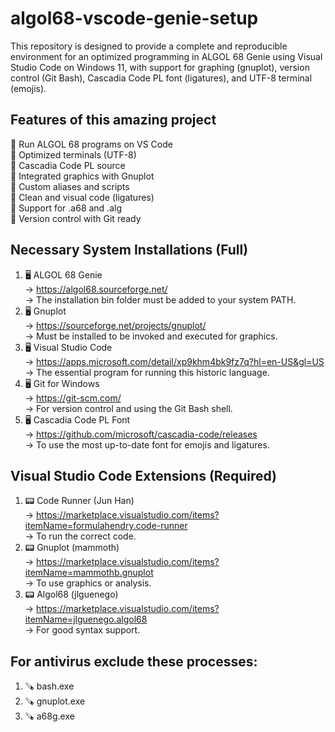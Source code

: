# algol68-vscode-genie-setup
This repository is designed to provide a complete and reproducible environment for an optimized programming in ALGOL 68 Genie using Visual Studio Code on Windows 11, with support for graphing (gnuplot), version control (Git Bash), Cascadia Code PL font (ligatures), and UTF-8 terminal (emojis).     

## Features of this amazing project   

🎯 Run ALGOL 68 programs on VS Code         
🎯 Optimized terminals (UTF-8)          
🎯 Cascadia Code PL source      
🎯 Integrated graphics with Gnuplot          
🎯 Custom aliases and scripts        
🎯 Clean and visual code (ligatures)        
🎯 Support for .a68 and .alg        
🎯 Version control with Git ready              

## Necessary System Installations (Full)         
1. 🖥️ ALGOL 68 Genie           
→ https://algol68.sourceforge.net/         
→ The installation bin folder must be added to your system PATH.         
2. 🖥️ Gnuplot      
→ https://sourceforge.net/projects/gnuplot/         
→ Must be installed to be invoked and executed for graphics.          
3. 🖥️ Visual Studio Code        
→ https://apps.microsoft.com/detail/xp9khm4bk9fz7q?hl=en-US&gl=US         
→ The essential program for running this historic language.      
4. 🖥️ Git for Windows        
→ https://git-scm.com/    
→ For version control and using the Git Bash shell.         
5. 🖥️ Cascadia Code PL Font     
→ https://github.com/microsoft/cascadia-code/releases        
→ To use the most up-to-date font for emojis and ligatures.      

## Visual Studio Code Extensions (Required)          
1. 📟 Code Runner (Jun Han)         
→ https://marketplace.visualstudio.com/items?itemName=formulahendry.code-runner             
→ To run the correct code.          
2. 📟 Gnuplot (mammoth)            
→ https://marketplace.visualstudio.com/items?itemName=mammothb.gnuplot         
→ To use graphics or analysis.            
3. 📟 Algol68 (jlguenego)       
→ https://marketplace.visualstudio.com/items?itemName=jlguenego.algol68           
→ For good syntax support.        

## For antivirus exclude these processes:         
1. 🪚 bash.exe     
2. 🪚 gnuplot.exe        
3. 🪚 a68g.exe       
